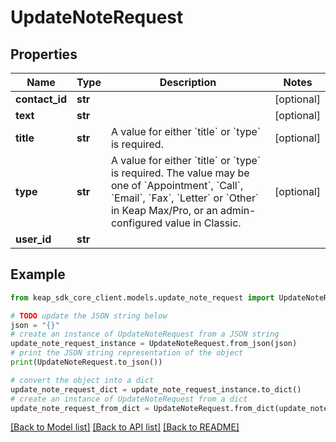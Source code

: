 # UpdateNoteRequest


## Properties

Name | Type | Description | Notes
------------ | ------------- | ------------- | -------------
**contact_id** | **str** |  | [optional] 
**text** | **str** |  | [optional] 
**title** | **str** | A value for either &#x60;title&#x60; or &#x60;type&#x60; is required. | [optional] 
**type** | **str** | A value for either &#x60;title&#x60; or &#x60;type&#x60; is required. The value may be one of &#x60;Appointment&#x60;, &#x60;Call&#x60;, &#x60;Email&#x60;, &#x60;Fax&#x60;, &#x60;Letter&#x60; or &#x60;Other&#x60; in Keap Max/Pro, or an admin-configured value in Classic. | [optional] 
**user_id** | **str** |  | 

## Example

```python
from keap_sdk_core_client.models.update_note_request import UpdateNoteRequest

# TODO update the JSON string below
json = "{}"
# create an instance of UpdateNoteRequest from a JSON string
update_note_request_instance = UpdateNoteRequest.from_json(json)
# print the JSON string representation of the object
print(UpdateNoteRequest.to_json())

# convert the object into a dict
update_note_request_dict = update_note_request_instance.to_dict()
# create an instance of UpdateNoteRequest from a dict
update_note_request_from_dict = UpdateNoteRequest.from_dict(update_note_request_dict)
```
[[Back to Model list]](../README.md#documentation-for-models) [[Back to API list]](../README.md#documentation-for-api-endpoints) [[Back to README]](../README.md)


